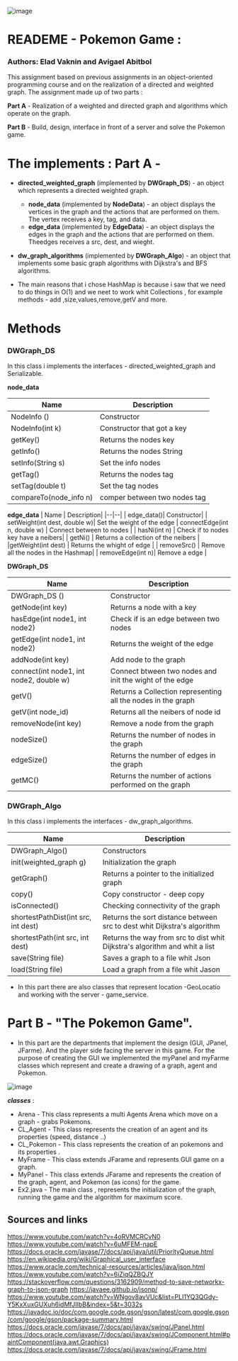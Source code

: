 ![image](https://user-images.githubusercontent.com/74238558/102718368-76f0aa00-42f0-11eb-8821-4b17269292ba.png)
# READEME - Pokemon Game :
### Authors: Elad Vaknin and Avigael Abitbol
This assignment  based on previous assignments in an object-oriented programming course and on the realization of a directed and weighted graph.
The assignment made up of two parts : 

**Part A** - Realization of a weighted and directed graph and algorithms which operate on the graph.

**Part B** - Build, design, interface in front of a server and solve the Pokemon game.

# The implements : Part A - 


-   **directed_weighted_graph**  (implemented by  **DWGraph_DS**) - an object which represents a directed weighted graph.
    
    -   **node_data**  (implemented by  **NodeData**) - an object displays the vertices in the graph and the actions that are performed on them. The vertex receives a key, tag, and data.
    -    **edge_data**  (implemented by  **EdgeData**) - an object displays the edges in the graph and the actions that are performed on them. Theedges receives a src, dest, and wieght.
-   **dw_graph_algorithms**  (implemented by  **DWGraph_Algo**) - an object that implements some basic graph algorithms with Dijkstra's and BFS algorithms.
    
-   The main reasons that i chose HashMap is because i saw that we need to do things in O(1) and we neet to work whit Collections , for example methods - add ,size,values,remove,getV and more.
   
    



#  Methods
### DWGraph_DS
In this class i implements the interfaces - directed_weighted_graph and  Serializable.

**node_data**

| Name |  Description|
|--|--|
| NodeInfo () |  Constructor|
| NodeInfo(int k) | Constructor that got a key   |
| getKey() | Returns the nodes key |
| getInfo() | Returns the nodes String |
| setInfo(String s) | Set the info nodes |
| getTag() | Returns the nodes tag |
| setTag(double t) |Set the tag nodes  |
| compareTo(node_info n) | comper between two nodes tag |

**edge_data**
| Name |  Description|
|--|--|
| edge_data()|  Constructor|
| setWeight(int dest, double w)| Set the weight of the edge
| connectEdge(int n, double w) | Connect between to nodes |
| hasNi(int n) |  Check if to nodes key have a neibers|
| getNi() | Returns a collection of the neibers |
|getWeight(int dest) | Returns the whight of edge |
| removeSrc()  |  Remove all the nodes in the Hashmap|
|  removeEdge(int n)| Remove a edge |


**DWGraph_DS**

| Name |  Description|
|--|--|
| DWGraph_DS ()|  Constructor|
| getNode(int key)| Returns a node with a key
| hasEdge(int node1, int node2) |Check if is an edge between two nodes |
| getEdge(int node1, int node2) |  Returns the weight of the edge|
| addNode(int key) | Add node to the graph |
|connect(int node1, int node2, double w) | Connect btween two nodes and init the wight of the edge |
| getV()  |  Returns a Collection representing all the nodes in the graph|
|  getV(int node_id)| Returns all the neibers of node id |
| removeNode(int key)| Remove a node from the graph |
| nodeSize()| Returns the number of nodes in the graph |
| edgeSize()| Returns the number of edges in the graph |
|getMC()  | Returns the number of actions performed on the graph |


### DWGraph_Algo

In this class i implements the interfaces -  dw_graph_algorithms.

| Name |  Description|
|--|--|
|DWGraph_Algo() | Constructors|
| init(weighted_graph g)|  Initialization the graph|
|getGraph() | Returns a pointer to the initialized graph
| copy()| Copy constructor - deep copy |
| isConnected()|  Checking connectivity of the graph|
| shortestPathDist(int src, int dest)| Returns the sort distance between src to dest whit Dijkstra's algorithm |
|shortestPath(int src, int dest)| Returns the way from src to dist whit Dijkstra's algorithm and whit a list |
| save(String file)  | Saves a graph to a file whit Json|
| load(String file) | Load a graph from a file whit Jason |


- In this part there are also classes that represent location -GeoLocatio and working with the server - game_service.


#  Part B - "The Pokemon Game".
 - In this part are the departments that implement the design (GUI, JPanel, JFarme).
And the player side facing the server in this game.
For the purpose of creating the GUI we implemented the myPanel and myFarme classes which represent and create a drawing of a graph, agent and Pokemon.

![image](https://user-images.githubusercontent.com/74238558/102718179-74418500-42ef-11eb-9300-1dfaf5bc71b4.png)

***classes*** : 
 
 - Arena - This class represents a multi Agents Arena which move on a graph - grabs Pokemons.
 - CL_Agent - This class represents the creation of an agent and its properties (speed, distance ..)
 - CL_Pokemon - This class represents the creation of an pokemons and its properties .
 - MyFrame - This class extends JFarame and represents GUI game on a graph.
 - MyPanel - This class extends JFarame and represents the creation of the graph, agent, and Pokemon (as icons) for the game.
 - Ex2.java - The main class , represents the initialization of the graph, running the game and the algorithm for maximum score.


## Sources and links 

https://www.youtube.com/watch?v=4oRVMCRCvN0
https://www.youtube.com/watch?v=6uMFEM-napE
https://docs.oracle.com/javase/7/docs/api/java/util/PriorityQueue.html
https://en.wikipedia.org/wiki/Graphical_user_interface
https://www.oracle.com/technical-resources/articles/java/json.html
https://www.youtube.com/watch?v=6iZiqQZBQJY
https://stackoverflow.com/questions/3162909/method-to-save-networkx-graph-to-json-graph
https://javaee.github.io/jsonp/
https://www.youtube.com/watch?v=WNgov8avVUc&list=PLI1YQ3QGdy-Y5KxXuxGUXuh6idMfJIIbB&index=5&t=3032s
https://javadoc.io/doc/com.google.code.gson/gson/latest/com.google.gson/com/google/gson/package-summary.html
https://docs.oracle.com/javase/7/docs/api/javax/swing/JPanel.html
https://docs.oracle.com/javase/7/docs/api/javax/swing/JComponent.html#paintComponent(java.awt.Graphics)
https://docs.oracle.com/javase/7/docs/api/javax/swing/JFrame.html
